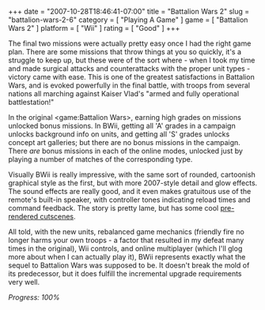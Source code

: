 +++
date = "2007-10-28T18:46:41-07:00"
title = "Battalion Wars 2"
slug = "battalion-wars-2-6"
category = [ "Playing A Game" ]
game = [ "Battalion Wars 2" ]
platform = [ "Wii" ]
rating = [ "Good" ]
+++

The final two missions were actually pretty easy once I had the right game plan.  There are some missions that throw things at you so quickly, it's a struggle to keep up, but these were of the sort where - when I took my time and made surgical attacks and counterattacks with the proper unit types - victory came with ease.  This is one of the greatest satisfactions in Battalion Wars, and is evoked powerfully in the final battle, with troops from several nations all marching against Kaiser Vlad's "armed and fully operational battlestation!"

In the original <game:Battalion Wars>, earning high grades on missions unlocked bonus missions.  In BWii, getting all 'A' grades in a campaign unlocks background info on units, and getting all 'S' grades unlocks concept art galleries; but there are no bonus missions in the campaign.  There <i>are</i> bonus missions in each of the online modes, unlocked just by playing a number of matches of the corresponding type.

Visually BWii is really impressive, with the same sort of rounded, cartoonish graphical style as the first, but with more 2007-style detail and glow effects.  The sound effects are really good, and it even makes gratuitous use of the remote's built-in speaker, with controller tones indicating reload times and command feedback.  The story is pretty lame, but has some cool <a href="http://www.youtube.com/results?search_query=battalion+wars+2+cutscenes">pre-rendered cutscenes</a>.

All told, with the new units, rebalanced game mechanics (friendly fire no longer harms your own troops - a factor that resulted in my defeat many times in the original), Wii controls, and online multiplayer (which I'll glog more about when I can actually play it), BWii represents exactly what the sequel to Battalion Wars was supposed to be.  It doesn't break the mold of its predecessor, but it does fulfill the incremental upgrade requirements very well.

<i>Progress: 100%</i>